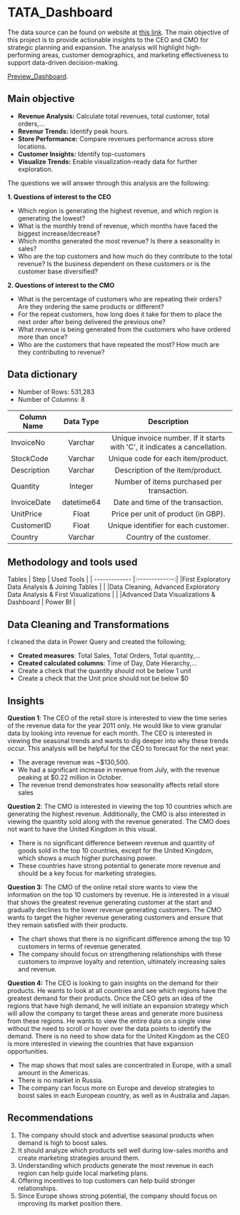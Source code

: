 # TATA_Dashboard
The data source can be found on  website at [this link](https://www.theforage.com/simulations/tata/data-visualisation-p5xo). The main objective of this project is to provide actionable insights to the CEO and CMO for strategic planning and expansion. The analysis will highlight high-performing areas, customer demographics, and marketing effectiveness to support data-driven decision-making.

[Preview_Dashboard](https://github.com/David-Tu-Nguyen/TATA_Dashboard/blob/main/1.%20Dashboard/TATA%20Dashboard.gif). 

## Main objective

- **Revenue Analysis:** Calculate total revenues, total customer, total orders,...
- **Revenur Trends:** Identify peak hours.
- **Store Performance:** Compare revenues performance across store locations.
- **Customer Insights:** Identify top-customers
- **Visualize Trends:** Enable visualization-ready data for further exploration.

The questions we will answer through this analysis are the following:

**1. Questions of interest to the CEO**
- Which region is generating the highest revenue, and which region is generating the lowest?
- What is the monthly trend of revenue, which months have faced the biggest increase/decrease?
- Which months generated the most revenue? Is there a seasonality in sales?
- Who are the top customers and how much do they contribute to the total revenue? Is the business dependent on these customers or is the customer base diversified?
  
**2. Questions of interest to the CMO**
- What is the percentage of customers who are repeating their orders? Are they ordering the same products or different?
- For the repeat customers, how long does it take for them to place the next order after being delivered the previous one?
- What revenue is being generated from the customers who have ordered more than once?
- Who are the customers that have repeated the most? How much are they contributing to revenue?

## Data dictionary
- Number of Rows: 531,283
- Number of Columns: 8
  
Column Name | Data Type | Description
| ------------- |:-------------:| :-------------:|
InvoiceNo | Varchar | Unique invoice number. If it starts with 'C', it indicates a cancellation.
StockCode | Varchar | Unique code for each item/product.
Description | Varchar | Description of the item/product.
Quantity | Integer | Number of items purchased per transaction.
InvoiceDate | datetime64 | Date and time of the transaction.
UnitPrice | Float | Price per unit of product (in GBP).
CustomerID | Float | Unique identifier for each customer.
Country | Varchar | Country of the customer.

## Methodology and tools used
Tables
| Step  | Used Tools |
| ------------- |:-------------:|
|First Exploratory Data Analysis & Joining Tables     |     |
|Data Cleaning, Advanced Exploratory Data Analysis & First Visualizations  |  |
|Advanced Data Visualizations & Dashboard    |  Power BI     |

## Data Cleaning and Transformations
I cleaned the data in Power Query and created the following;
- **Created measures**: Total Sales, Total Orders, Total quantity,...
- **Created calculated columns**: Time of Day, Date Hierarchy,...
- Create a check that the quantity should not be below 1 unit
- Create a check that the Unit price should not be below $0
  
## Insights

**Question 1**: The CEO of the retail store is interested to view the time series of the revenue data for the year 2011 only. He would like to view granular data by looking into revenue for each month. The CEO is interested in viewing the seasonal trends and wants to dig deeper into why these trends occur. This analysis will be helpful for the CEO to forecast for the next year.

- The average revenue was ~$130,500.
- We had a significant increase in revenue from July, with the revenue peaking at $0.22 million in October.
- The revenue trend demonstrates how seasonality affects retail store sales

**Question 2**: The CMO is interested in viewing the top 10 countries which are generating the highest revenue. Additionally, the CMO is also interested in viewing the quantity sold along with the revenue generated. The CMO does not want to have the United Kingdom in this visual.

- There is no significant difference between revenue and quantity of goods sold in the top 10 countries, except for the United Kingdom, which shows a much higher purchasing power.
- These countries have strong potential to generate more revenue and should be a key focus for marketing strategies.

**Question 3:** The CMO of the online retail store wants to view the information on the top 10 customers by revenue. He is interested in a visual that shows the greatest revenue generating customer at the start and gradually declines to the lower revenue generating customers. The CMO wants to target the higher revenue generating customers and ensure that they remain satisfied with their products.

- The chart shows that there is no significant difference among the top 10 customers in terms of revenue generated.
- The company should focus on strengthening relationships with these customers to improve loyalty and retention, ultimately increasing sales and revenue.

**Question 4:** The CEO is looking to gain insights on the demand for their products. He wants to look at all countries and see which regions have the greatest demand for their products. Once the CEO gets an idea of the regions that have high demand, he will initiate an expansion strategy which will allow the company to target these areas and generate more business from these regions. He wants to view the entire data on a single view without the need to scroll or hover over the data points to identify the demand. There is no need to show data for the United Kingdom as the CEO is more interested in viewing the countries that have expansion opportunities.

- The map shows that most sales are concentrated in Europe, with a small amount in the Americas.
- There is no market in Russia.
- The company can focus more on Europe and develop strategies to boost sales in each European country, as well as in Australia and Japan.

## Recommendations
1. The company should stock and advertise seasonal products when demand is high to boost sales.
2. It should analyze which products sell well during low-sales months and create marketing strategies around them.
3. Understanding which products generate the most revenue in each region can help guide local marketing plans.
4. Offering incentives to top customers can help build stronger relationships.
5. Since Europe shows strong potential, the company should focus on improving its market position there.
